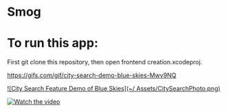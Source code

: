 # Smog

# To run this app:

First git clone this repository, then open frontend creation.xcodeproj.


https://gifs.com/gif/city-search-demo-blue-skies-Mwv9NQ


[![City Search Feature Demo of Blue Skies](~/ Assets/CitySearchPhoto.png)](https://gifs.com/gif/city-search-demo-blue-skies-Mwv9NQ)


[![Watch the video](https://i.imgur.com/vKb2F1B.png)](https://youtu.be/vt5fpE0bzSY)
